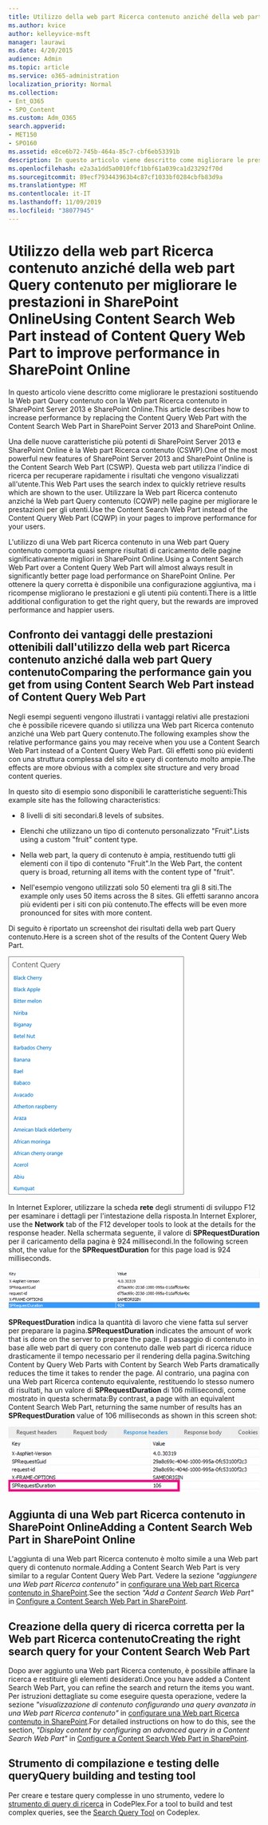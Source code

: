 ```yaml
---
title: Utilizzo della web part Ricerca contenuto anziché della web part Query contenuto per migliorare le prestazioni in SharePoint Online
ms.author: kvice
author: kelleyvice-msft
manager: laurawi
ms.date: 4/20/2015
audience: Admin
ms.topic: article
ms.service: o365-administration
localization_priority: Normal
ms.collection:
- Ent_O365
- SPO_Content
ms.custom: Adm_O365
search.appverid:
- MET150
- SPO160
ms.assetid: e8ce6b72-745b-464a-85c7-cbf6eb53391b
description: In questo articolo viene descritto come migliorare le prestazioni sostituendo la Web part Query contenuto con la Web part Ricerca contenuto in SharePoint Server 2013 e SharePoint Online.
ms.openlocfilehash: e2a3a1dd5a0010fcf1bbf61a039ca1d23292f70d
ms.sourcegitcommit: 89ecf793443963b4c87cf1033bf0284cbfb83d9a
ms.translationtype: MT
ms.contentlocale: it-IT
ms.lasthandoff: 11/09/2019
ms.locfileid: "38077945"
---
```

# <a name="using-content-search-web-part-instead-of-content-query-web-part-to-improve-performance-in-sharepoint-online"></a><span data-ttu-id="01672-103">Utilizzo della web part Ricerca contenuto anziché della web part Query contenuto per migliorare le prestazioni in SharePoint Online</span><span class="sxs-lookup"><span data-stu-id="01672-103">Using Content Search Web Part instead of Content Query Web Part to improve performance in SharePoint Online</span></span>

<span data-ttu-id="01672-104">In questo articolo viene descritto come migliorare le prestazioni sostituendo la Web part Query contenuto con la Web part Ricerca contenuto in SharePoint Server 2013 e SharePoint Online.</span><span class="sxs-lookup"><span data-stu-id="01672-104">This article describes how to increase performance by replacing the Content Query Web Part with the Content Search Web Part in SharePoint Server 2013 and SharePoint Online.</span></span>
  
<span data-ttu-id="01672-105">Una delle nuove caratteristiche più potenti di SharePoint Server 2013 e SharePoint Online è la Web part Ricerca contenuto (CSWP).</span><span class="sxs-lookup"><span data-stu-id="01672-105">One of the most powerful new features of SharePoint Server 2013 and SharePoint Online is the Content Search Web Part (CSWP).</span></span> <span data-ttu-id="01672-106">Questa web part utilizza l'indice di ricerca per recuperare rapidamente i risultati che vengono visualizzati all'utente.</span><span class="sxs-lookup"><span data-stu-id="01672-106">This Web Part uses the search index to quickly retrieve results which are shown to the user.</span></span> <span data-ttu-id="01672-107">Utilizzare la Web part Ricerca contenuto anziché la Web part Query contenuto (CQWP) nelle pagine per migliorare le prestazioni per gli utenti.</span><span class="sxs-lookup"><span data-stu-id="01672-107">Use the Content Search Web Part instead of the Content Query Web Part (CQWP) in your pages to improve performance for your users.</span></span>
  
<span data-ttu-id="01672-108">L'utilizzo di una Web part Ricerca contenuto in una Web part Query contenuto comporta quasi sempre risultati di caricamento delle pagine significativamente migliori in SharePoint Online.</span><span class="sxs-lookup"><span data-stu-id="01672-108">Using a Content Search Web Part over a Content Query Web Part will almost always result in significantly better page load performance on SharePoint Online.</span></span> <span data-ttu-id="01672-109">Per ottenere la query corretta è disponibile una configurazione aggiuntiva, ma i ricompense migliorano le prestazioni e gli utenti più contenti.</span><span class="sxs-lookup"><span data-stu-id="01672-109">There is a little additional configuration to get the right query, but the rewards are improved performance and happier users.</span></span>
  
## <a name="comparing-the-performance-gain-you-get-from-using-content-search-web-part-instead-of-content-query-web-part"></a><span data-ttu-id="01672-110">Confronto dei vantaggi delle prestazioni ottenibili dall'utilizzo della web part Ricerca contenuto anziché dalla web part Query contenuto</span><span class="sxs-lookup"><span data-stu-id="01672-110">Comparing the performance gain you get from using Content Search Web Part instead of Content Query Web Part</span></span>

<span data-ttu-id="01672-111">Negli esempi seguenti vengono illustrati i vantaggi relativi alle prestazioni che è possibile ricevere quando si utilizza una Web part Ricerca contenuto anziché una Web part Query contenuto.</span><span class="sxs-lookup"><span data-stu-id="01672-111">The following examples show the relative performance gains you may receive when you use a Content Search Web Part instead of a Content Query Web Part.</span></span> <span data-ttu-id="01672-112">Gli effetti sono più evidenti con una struttura complessa del sito e query di contenuto molto ampie.</span><span class="sxs-lookup"><span data-stu-id="01672-112">The effects are more obvious with a complex site structure and very broad content queries.</span></span>
  
<span data-ttu-id="01672-113">In questo sito di esempio sono disponibili le caratteristiche seguenti:</span><span class="sxs-lookup"><span data-stu-id="01672-113">This example site has the following characteristics:</span></span>
  
- <span data-ttu-id="01672-114">8 livelli di siti secondari.</span><span class="sxs-lookup"><span data-stu-id="01672-114">8 levels of subsites.</span></span>
    
- <span data-ttu-id="01672-115">Elenchi che utilizzano un tipo di contenuto personalizzato "Fruit".</span><span class="sxs-lookup"><span data-stu-id="01672-115">Lists using a custom "fruit" content type.</span></span>
    
- <span data-ttu-id="01672-116">Nella web part, la query di contenuto è ampia, restituendo tutti gli elementi con il tipo di contenuto "Fruit".</span><span class="sxs-lookup"><span data-stu-id="01672-116">In the Web Part, the content query is broad, returning all items with the content type of "fruit".</span></span>
    
- <span data-ttu-id="01672-117">Nell'esempio vengono utilizzati solo 50 elementi tra gli 8 siti.</span><span class="sxs-lookup"><span data-stu-id="01672-117">The example only uses 50 items across the 8 sites.</span></span> <span data-ttu-id="01672-118">Gli effetti saranno ancora più evidenti per i siti con più contenuto.</span><span class="sxs-lookup"><span data-stu-id="01672-118">The effects will be even more pronounced for sites with more content.</span></span>
    
<span data-ttu-id="01672-119">Di seguito è riportato un screenshot dei risultati della web part Query contenuto.</span><span class="sxs-lookup"><span data-stu-id="01672-119">Here is a screen shot of the results of the Content Query Web Part.</span></span>
  
![Grafico con la query contenuto della web part](media/b3d41f20-dfe5-46ed-9c0a-31057e82de33.png)
  
<span data-ttu-id="01672-121">In Internet Explorer, utilizzare la scheda **rete** degli strumenti di sviluppo F12 per esaminare i dettagli per l'intestazione della risposta.</span><span class="sxs-lookup"><span data-stu-id="01672-121">In Internet Explorer, use the **Network** tab of the F12 developer tools to look at the details for the response header.</span></span> <span data-ttu-id="01672-122">Nella schermata seguente, il valore di **SPRequestDuration** per il caricamento della pagina è 924 millisecondi.</span><span class="sxs-lookup"><span data-stu-id="01672-122">In the following screen shot, the value for the **SPRequestDuration** for this page load is 924 milliseconds.</span></span> 
  
![Schermata durata della richiesta di 924](media/343571f2-a249-4de2-bc11-2cee93498aea.png)
  
 <span data-ttu-id="01672-124">**SPRequestDuration** indica la quantità di lavoro che viene fatta sul server per preparare la pagina.</span><span class="sxs-lookup"><span data-stu-id="01672-124">**SPRequestDuration** indicates the amount of work that is done on the server to prepare the page.</span></span> <span data-ttu-id="01672-125">Il passaggio di contenuto in base alle web part di query con contenuto dalle web part di ricerca riduce drasticamente il tempo necessario per il rendering della pagina.</span><span class="sxs-lookup"><span data-stu-id="01672-125">Switching Content by Query Web Parts with Content by Search Web Parts dramatically reduces the time it takes to render the page.</span></span> <span data-ttu-id="01672-126">Al contrario, una pagina con una Web part Ricerca contenuto equivalente, restituendo lo stesso numero di risultati, ha un valore di **SPRequestDuration** di 106 millisecondi, come mostrato in questa schermata:</span><span class="sxs-lookup"><span data-stu-id="01672-126">By contrast, a page with an equivalent Content Search Web Part, returning the same number of results has an **SPRequestDuration** value of 106 milliseconds as shown in this screen shot:</span></span> 
  
![Schermata durata della richiesta di 106](media/b46387ac-660d-4e5e-a11c-cc430e912962.png)
  
## <a name="adding-a-content-search-web-part-in-sharepoint-online"></a><span data-ttu-id="01672-128">Aggiunta di una Web part Ricerca contenuto in SharePoint Online</span><span class="sxs-lookup"><span data-stu-id="01672-128">Adding a Content Search Web Part in SharePoint Online</span></span>

<span data-ttu-id="01672-129">L'aggiunta di una Web part Ricerca contenuto è molto simile a una Web part query di contenuto normale.</span><span class="sxs-lookup"><span data-stu-id="01672-129">Adding a Content Search Web Part is very similar to a regular Content Query Web Part.</span></span> <span data-ttu-id="01672-130">Vedere la sezione *"aggiungere una Web part Ricerca contenuto"* in [configurare una Web part Ricerca contenuto in SharePoint](https://support.office.com/article/Configure-a-Content-Search-Web-Part-in-SharePoint-0dc16de1-dbe4-462b-babb-bf8338c36c9a).</span><span class="sxs-lookup"><span data-stu-id="01672-130">See the section  *"Add a Content Search Web Part"*  in [Configure a Content Search Web Part in SharePoint](https://support.office.com/article/Configure-a-Content-Search-Web-Part-in-SharePoint-0dc16de1-dbe4-462b-babb-bf8338c36c9a).</span></span>
  
## <a name="creating-the-right-search-query-for-your-content-search-web-part"></a><span data-ttu-id="01672-131">Creazione della query di ricerca corretta per la Web part Ricerca contenuto</span><span class="sxs-lookup"><span data-stu-id="01672-131">Creating the right search query for your Content Search Web Part</span></span>

<span data-ttu-id="01672-132">Dopo aver aggiunto una Web part Ricerca contenuto, è possibile affinare la ricerca e restituire gli elementi desiderati.</span><span class="sxs-lookup"><span data-stu-id="01672-132">Once you have added a Content Search Web Part, you can refine the search and return the items you want.</span></span> <span data-ttu-id="01672-133">Per istruzioni dettagliate su come eseguire questa operazione, vedere la sezione *"visualizzazione di contenuto configurando una query avanzata in una Web part Ricerca contenuto"* in [configurare una Web part Ricerca contenuto in SharePoint](https://support.office.com/article/Configure-a-Content-Search-Web-Part-in-SharePoint-0dc16de1-dbe4-462b-babb-bf8338c36c9a).</span><span class="sxs-lookup"><span data-stu-id="01672-133">For detailed instructions on how to do this, see the section,  *"Display content by configuring an advanced query in a Content Search Web Part"*  in [Configure a Content Search Web Part in SharePoint](https://support.office.com/article/Configure-a-Content-Search-Web-Part-in-SharePoint-0dc16de1-dbe4-462b-babb-bf8338c36c9a).</span></span>
  
## <a name="query-building-and-testing-tool"></a><span data-ttu-id="01672-134">Strumento di compilazione e testing delle query</span><span class="sxs-lookup"><span data-stu-id="01672-134">Query building and testing tool</span></span>

<span data-ttu-id="01672-135">Per creare e testare query complesse in uno strumento, vedere lo [strumento di query di ricerca](https://sp2013searchtool.codeplex.com/) in CodePlex.</span><span class="sxs-lookup"><span data-stu-id="01672-135">For a tool to build and test complex queries, see the [Search Query Tool](https://sp2013searchtool.codeplex.com/) on Codeplex.</span></span> 
  

